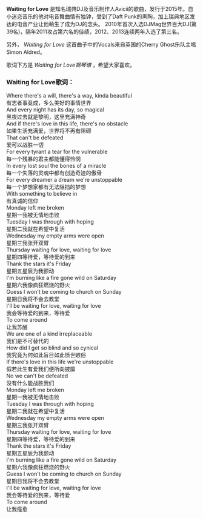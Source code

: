 

**Waiting for Love** 是知名瑞典DJ及音乐制作人Avicii的歌曲，发行于2015年。自小迷恋音乐的他对电音舞曲情有独钟，受到了Daft
Punk的熏陶，加上瑞典地区发达的电音产业让他萌生了成为DJ的念头。
2010年首次入选DJMag世界百大DJ(第39名)，隔年2011攻占第六名的佳绩，2012、2013连续两年入选了第三名。

另外， _Waiting for Love_ 这首曲子中的Vocals来自英国的Cherry Ghost乐队主唱Simon Aldred。

歌词下方是 _Waiting for Love钢琴谱_ ，希望大家喜欢。

### Waiting for Love歌词：

Where there's a will, there's a way, kinda beautiful  
有志者事竟成，多么美好的事情世界  
And every night has its day, so magical  
黑夜过去就是黎明，这里充满神奇  
And if there's love in this life, there's no obstacle  
如果生活充满爱，世界将不再有阻碍  
That can't be defeated  
爱可以战胜一切  
For every tyrant a tear for the vulnerable  
每一个残暴的君主都能懂得怜悯  
In every lost soul the bones of a miracle  
每一个失落的灵魂中都有创造奇迹的傲骨  
For every dreamer a dream we're unstoppable  
每一个梦想家都有无法阻挡的梦想  
With something to believe in  
有真诚的信仰  
Monday left me broken  
星期一我被无情地击败  
Tuesday I was through with hoping  
星期二我就在希望中复活  
Wednesday my empty arms were open  
星期三我张开双臂  
Thursday waiting for love, waiting for love  
星期四等待爱，等待爱的到来  
Thank the stars it's Friday  
星期五星辰为我颤动  
I'm burning like a fire gone wild on Saturday  
星期六我像疯狂燃烧的野火  
Guess I won't be coming to church on Sunday  
星期日我将不会去教堂  
I'll be waiting for love, waiting for love  
我会等待爱的到来，等待爱  
To come around  
让我苏醒  
We are one of a kind irreplaceable  
我们是不可替代的  
How did I get so blind and so cynical  
我究竟为何如此盲目如此愤世嫉俗  
If there's love in this life we're unstoppable  
假若此生有爱我们便所向披靡  
No we can't be defeated  
没有什么能战胜我们  
Monday left me broken  
星期一我被无情地击败  
Tuesday I was through with hoping  
星期二我就在希望中复活  
Wednesday my empty arms were open  
星期三我张开双臂  
Thursday waiting for love, waiting for love  
星期四等待爱，等待爱的到来  
Thank the stars it's Friday  
星期五星辰为我颤动  
I'm burning like a fire gone wild on Saturday  
星期六我像疯狂燃烧的野火  
Guess I won't be coming to church on Sunday  
星期日我将不会去教堂  
I'll be waiting for love, waiting for love  
我会等待爱的到来，等待爱  
To come around  
让我痊愈

